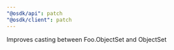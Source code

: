 ```yaml
---
"@osdk/api": patch
"@osdk/client": patch
---
```


Improves casting between Foo.ObjectSet and ObjectSet<Foo>
